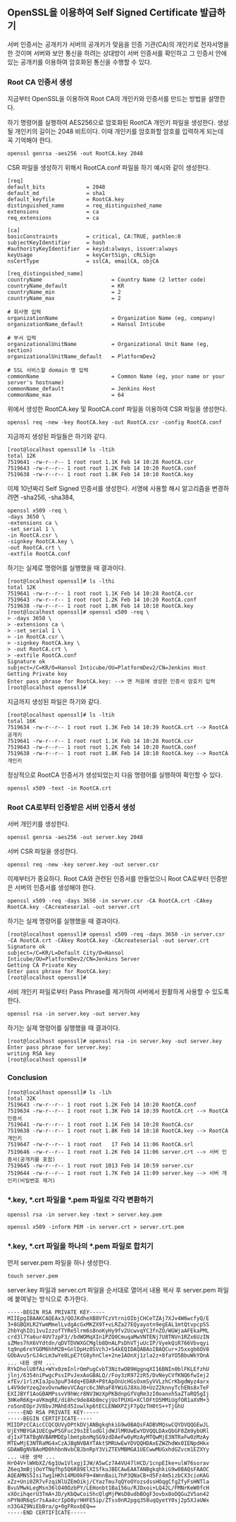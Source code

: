 ## OpenSSL을 이용하여 Self Signed Certificate 발급하기
서버 인증서는 공개키가 서버의 공개키가 맞음을 인증 기관(CA)의 개인키로 전자서명을 한 것이며 서버와 보안 통신을 하려는 상대방이
서버 인증서를 확인하고 그 인증서 안에 있는 공개키를 이용하여 암호화된 통신을 수행할 수 있다.
### Root CA 인증서 생성
지금부터 OpenSSL을 이용하여 Root CA의 개인키와 인증서를 만드는 방법을 설명한다.

하기 명령어를 실행하여 AES256으로 암호화된 RootCA 개인키 파일을 생성한다. 생성될 개인키의 길이는 2048 비트이다. 이때 개인키를 암호화할
암호를 입력하게 되는데 꼭 기억해야 한다.
```shell
openssl genrsa -aes256 -out RootCA.key 2048
```
CSR 파일을 생성하기 위해서 RootCA.conf 파일을 하기 예시와 같이 생성한다.
```text
[req]
default_bits             = 2048
default_md               = sha1
default_keyfile          = RootCA.key
distinguished_name       = req_distinguished_name
extensions               = ca
req_extensions           = ca
 
[ca]
basicConstraints         = critical, CA:TRUE, pathlen:0
subjectKeyIdentifier     = hash
#authorityKeyIdentifier  = keyid:always, issuer:always
keyUsage                 = keyCertSign, cRLSign
nsCertType               = sslCA, emailCA, objCA

[req_distinguished_name]
countryName                      = Country Name (2 letter code)
countryName_default              = KR
countryName_min                  = 2
countryName_max                  = 2

# 회사명 입력
organizationName                 = Organization Name (eg, company)
organizationName_default         = Hansol Inticube
 
# 부서 입력
organizationalUnitName           = Organizational Unit Name (eg, section)
organizationalUnitName_default   = PlatformDev2
 
# SSL 서비스할 domain 명 입력
commonName                       = Common Name (eg, your name or your server's hostname)
commonName_default               = Jenkins Host
commonName_max                   = 64 
```
위에서 생성한 RootCA.key 및 RootCA.conf 파일을 이용하여 CSR 파일을 생성한다.
```shell
openssl req -new -key RootCA.key -out RootCA.csr -config RootCA.conf
```
지금까지 생성된 파일들은 하기와 같다.
```text
[root@localhost openssl]# ls -ltih
total 12K
7519641 -rw-r--r-- 1 root root 1.1K Feb 14 10:28 RootCA.csr
7519643 -rw-r--r-- 1 root root 1.2K Feb 14 10:20 RootCA.conf
7519638 -rw-r--r-- 1 root root 1.8K Feb 14 10:10 RootCA.key
```
이제 10년짜리 Self Signed 인증서를 생성한다. 서명에 사용할 해시 알고리즘을 변경하려면 -sha256, -sha384, 
```shell
openssl x509 -req \
-days 3650 \
-extensions ca \
-set_serial 1 \
-in RootCA.csr \
-signkey RootCA.key \
-out RootCA.crt \
-extfile RootCA.conf
```
하기는 실제로 명령어를 실행했을 때 결과이다.
```text
[root@localhost openssl]# ls -lthi
total 12K
7519641 -rw-r--r-- 1 root root 1.1K Feb 14 10:28 RootCA.csr
7519643 -rw-r--r-- 1 root root 1.2K Feb 14 10:20 RootCA.conf
7519638 -rw-r--r-- 1 root root 1.8K Feb 14 10:10 RootCA.key
[root@localhost openssl]# openssl x509 -req \
> -days 3650 \
> -extensions ca \
> -set_serial 1 \
> -in RootCA.csr \
> -signkey RootCA.key \
> -out RootCA.crt \
> -extfile RootCA.conf
Signature ok
subject=/C=KR/O=Hansol Inticube/OU=PlatformDev2/CN=Jenkins Host
Getting Private key
Enter pass phrase for RootCA.key: --> 맨 처음에 생성한 인증서 암호키 입력
[root@localhost openssl]#
```
지금까지 생성된 파일은 하기와 같다.
```text
[root@localhost openssl]# ls -ltih
total 16K
7519634 -rw-r--r-- 1 root root 1.3K Feb 14 10:39 RootCA.crt --> RootCA 공개키
7519641 -rw-r--r-- 1 root root 1.1K Feb 14 10:28 RootCA.csr
7519643 -rw-r--r-- 1 root root 1.2K Feb 14 10:20 RootCA.conf
7519638 -rw-r--r-- 1 root root 1.8K Feb 14 10:10 RootCA.key --> RootCA 개인키
```
정상적으로 RootCA 인증서가 생성되었는지 다음 명령어를 실행하여 확인할 수 있다.
```shell
openssl x509 -text -in RootCA.crt
```
### Root CA로부터 인증받은 서버 인증서 생성
서버 개인키를 생성한다.
```shell
openssl genrsa -aes256 -out server.key 2048
```
서버 CSR 파일을 생성한다.
```shell
openssl req -new -key server.key -out server.csr
```
이제부터가 중요하다. Root CA와 관련된 인증서를 만들었으니 Root CA로부터 인증받은 서버의 인증서를 생성해야 한다.
```shell
openssl x509 -req -days 3650 -in server.csr -CA RootCA.crt -CAkey RootCA.key -CAcreateserial -out server.crt
```
하기는 실제 명령어를 실행했을 때 결과이다.
```text
[root@localhost openssl]# openssl x509 -req -days 3650 -in server.csr -CA RootCA.crt -CAkey RootCA.key -CAcreateserial -out server.crt
Signature ok
subject=/C=KR/L=Default City/O=Hansol Inticube/OU=PlatformDev2/CN=Jenkins Server
Getting CA Private Key
Enter pass phrase for RootCA.key:
[root@localhost openssl]#
```
서비 개인키 파일로부터 Pass Phrase를 제거하여 서버에서 원활하게 사용할 수 있도록 한다.
```shell
openssl rsa -in server.key -out server.key
```
하기는 실제 명령어를 실행했을 때 결과이다.
```text
[root@localhost openssl]# openssl rsa -in server.key -out server.key
Enter pass phrase for server.key:
writing RSA key
[root@localhost openssl]#
```
### Conclusion
```text
[root@localhost openssl]# ls -lih
total 32K
7519643 -rw-r--r-- 1 root root 1.2K Feb 14 10:20 RootCA.conf
7519634 -rw-r--r-- 1 root root 1.3K Feb 14 10:39 RootCA.crt --> RootCA 인증서
7519641 -rw-r--r-- 1 root root 1.1K Feb 14 10:28 RootCA.csr
7519638 -rw-r--r-- 1 root root 1.8K Feb 14 10:10 RootCA.key --> RootCA 개인키
7519647 -rw-r--r-- 1 root root   17 Feb 14 11:06 RootCA.srl
7519646 -rw-r--r-- 1 root root 1.2K Feb 14 11:06 server.crt --> 서버 인증서(공개키를 포함)
7519645 -rw-r--r-- 1 root root 1013 Feb 14 10:59 server.csr
7519644 -rw-r--r-- 1 root root 1.7K Feb 14 11:09 server.key --> 서버 개인키(비밀번호 제거)
```
### *.key, *.crt 파일을 *.pem 파일로 각각 변환하기
```shell
openssl rsa -in server.key -text > server.key.pem
```
```shell
openssl x509 -inform PEM -in server.crt > server.crt.pem
```
### *.key, *.crt 파일을 하나의 *.pem 파일로 합치기
먼저 server.pem 파일을 하나 생성한다.
```shell
touch server.pem
```
server.key 파일과 server.crt 파일을 순서대로 열어서 내용 복사 후 server.pem 파일에 붙여넣는 방식으로 추가한다.
```text
-----BEGIN RSA PRIVATE KEY-----
MIIEpgIBAAKCAQEAx3/QOJKdheXB8VfCzVtrniOIbjCHCeTZAj7XJv4W6wcfyQ/E
3+8GBQXLR2YwmMmelLvdgAcGxMKZX9T+vLRZa27EQyayotn9egEAL1mtQtvpcpSS
2hbYqhIOi1vuIzzofTYRe5lrm6s8noKyHy9fv2UcwvqYC3fnZO/WGWjaAFEkaPML
crd3l7Ya6ur4UV7zpF3//bdWOMqXIn1PZQ0CmuqaMwVNTENj7U8TNVn1RZx6UzIN
sZMes7hX6VYdtdn/qDVTDVWXGCMglb8DnALPsDhVTjuUcIP/VyekQiR766Vbvqyi
tq9np6reYGOM6hhM2B+GnlDpHz0SVchJ+S4kEQIDAQABAoIBAQCur+J5xxgb6OV8
GObAvu5rGJ4cLm3wYe0LpE7tG8yhnCle+2ne1AOnXj1zla2z+8faYO5BbuWkYOnA
... 내용 생략 ...
RYkDholU0fAi+WYx0zmInlrOmPugCvbT3NitwOB9HggnqXI16BNIn0blFKLEfzhU
jlnj/6354niPwgcPssIPvJexAoGBALQ//Foy3zR972zR5/DvNeyCVfKNQ6fwIej2
xfEv/1rlzKIaJpu3puP34dq+EDAR+P8tApOnUcHGsOxmSyVVLzhCrKbgdWyz4arx
L4V9deYzeq2evOvnwNevVCAqrc6c3NhaF8YWiGJ8XoJ0+UzZ2knnyTchENs8xTeF
EXIJBYf1AoGBAMPssvV9hWcr8NV3WzXpPKBdnpGfVqRm3zI0oanxh5aZTaRQ5gIj
3HKeR6Kg+aVKmqRE/di8hc9de8Ab8mcyjUoTPUXG+XClDFtD5MMiUgfOR1aXVM+3
ro5onEOprJV8bvJMAhEd5Iowlkp6tECLENWXPZjF7pQzTH0tS++TjGhU
-----END RSA PRIVATE KEY-----
-----BEGIN CERTIFICATE-----
MIIDPzCCAicCCQCQUVyDPtkDVjANBgkqhkiG9w0BAQsFADBVMQswCQYDVQQGEwJL
UjEYMBYGA1UECgwPSGFuc29sIEludGljdWJlMRUwEwYDVQQLDAxQbGF0Zm9ybURl
djIxFTATBgNVBAMMDEplbmtpbnMgSG9zdDAeFw0yMzAyMTQwMjE3NTRaFw0zMzAy
MTEwMjE3NTRaMG4xCzAJBgNVBAYTAktSMRUwEwYDVQQHDAxEZWZhdWx0IENpdHkx
GDAWBgNVBAoMD0hhbnNvbCBJbnRpY3ViZTEVMBMGA1UECwwMUGxhdGZvcm1EZXYy
... 내용 생략 ...
HrO4V+lWHbXZ/6g1Uw1VlxgjIJW/A5wCz7A4VU47lHCD/1cnpEIke+ulW76sorav
Z6eq3mBjjOoYTNgfhp5Q6R89ElXISfkuJBECAwEAATANBgkqhkiG9w0BAQsFAAOC
AQEAMNS5Isi7wg1HKh14MU0kF9+4WnnBaiL7hP3QNaCB+d5Fz4m5izbCX3cioKAG
xZz+Uni0ZR7vFzqiNlUZEmOikj/CYazTmu7qQYoOYozsdssHOqgCfgZfyFsHNTla
BvuVMwkLegMsn36lO40OzbPY/LEHonbt1Ba156u/RJDxoi+LQ42L/FMNrKeW0fcH
xXOcihqerU3TmA+JD/yKbQwCoi5hcQlgMjPWsD8udbBOgF3ovbx8oDQGu2V5an42
nPYNdR6qSr7sAa4crIpD8yrHHFE5ip/ZTss0nR2pgq358uqQyetY0sj2p5XJaUWx
n33G4Z9NiEbBra/g+0gFRoxbEQ==
-----END CERTIFICATE-----
```
